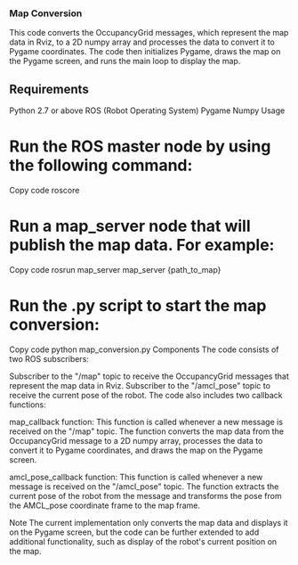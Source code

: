 ### Map Conversion
This code converts the OccupancyGrid messages, which represent the map data in Rviz, to a 2D numpy array and processes the data to convert it to Pygame coordinates. The code then initializes Pygame, draws the map on the Pygame screen, and runs the main loop to display the map.

## Requirements
Python 2.7 or above
ROS (Robot Operating System)
Pygame
Numpy
Usage

# Run the ROS master node by using the following command:
Copy code
    roscore
# Run a map_server node that will publish the map data. For example:
Copy code
    rosrun map_server map_server {path_to_map}
# Run the .py script to start the map conversion:
Copy code
python map_conversion.py
Components
The code consists of two ROS subscribers:

Subscriber to the "/map" topic to receive the OccupancyGrid messages that represent the map data in Rviz.
Subscriber to the "/amcl_pose" topic to receive the current pose of the robot.
The code also includes two callback functions:

map_callback function: This function is called whenever a new message is received on the "/map" topic. The function converts the map data from the OccupancyGrid message to a 2D numpy array, processes the data to convert it to Pygame coordinates, and draws the map on the Pygame screen.

amcl_pose_callback function: This function is called whenever a new message is received on the "/amcl_pose" topic. The function extracts the current pose of the robot from the message and transforms the pose from the AMCL_pose coordinate frame to the map frame.

Note
The current implementation only converts the map data and displays it on the Pygame screen, but the code can be further extended to add additional functionality, such as display of the robot's current position on the map.
